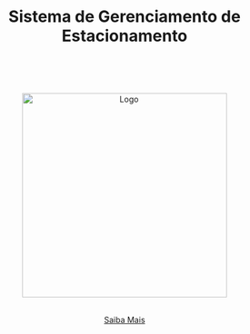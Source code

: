 <h1 align="center">Sistema de Gerenciamento de Estacionamento </h1>
<br />
<br />
<br />

<p align="center">
    <img src="https://user-images.githubusercontent.com/49043987/190279860-e0451898-a88a-4760-bb4d-73c135fbb967.png" alt="Logo" width="360">
    <p align="center">
    <br />
    <a href="https://wallace13.github.io/estop/">Saiba Mais</a>
  </p>
</p>

<br />
<br />
<br />
